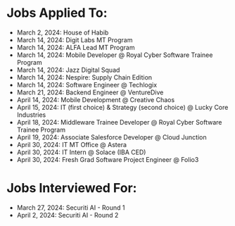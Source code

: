 # Jobs Applied To:
- March 2, 2024: House of Habib
- March 14, 2024: Digit Labs MT Program
- March 14, 2024: ALFA Lead MT Program
- March 14, 2024: Mobile Developer @ Royal Cyber Software Trainee Program
- March 14, 2024: Jazz Digital Squad
- March 14, 2024: Nespire: Supply Chain Edition
- March 14, 2024: Software Engineer @ Techlogix
- March 21, 2024: Backend Engineer @ VentureDive
- April 14, 2024: Mobile Development @ Creative Chaos
- April 15, 2024: IT (first choice) & Strategy (second choice) @ Lucky Core Industries
- April 18, 2024: Middleware Trainee Developer @ Royal Cyber Software Trainee Program
- April 19, 2024: Associate Salesforce Developer @ Cloud Junction
- April 30, 2024: IT MT Office @ Astera
- April 30, 2024: IT Intern @ Solace (IBA CED)
- April 30, 2024: Fresh Grad Software Project Engineer @ Folio3


# Jobs Interviewed For:
- March 27, 2024: Securiti AI - Round 1
- April 2, 2024: Securiti AI - Round 2
